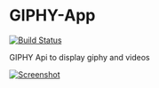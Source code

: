# GIPHY-App

[![Build Status](https://travis-ci.org/krunal3kapadiya/GIPHY-App.svg?branch=master)](https://travis-ci.org/krunal3kapadiya/GIPHY-App)

GIPHY Api to display giphy and videos

[![Screenshot](screenshot/screenshot.gif)](screenshot/screenshot.gif)
